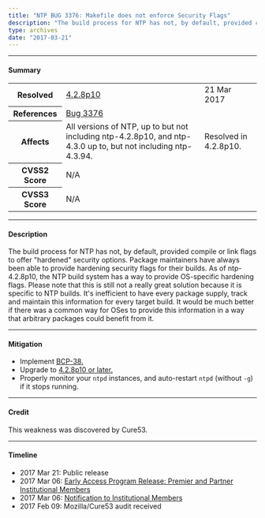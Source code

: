 ```yaml
---
title: "NTP BUG 3376: Makefile does not enforce Security Flags"
description: "The build process for NTP has not, by default, provided compile or link flags to offer hardened security options. This bug was resolved in NTP 4.2.8p10."
type: archives
date: "2017-03-21"
---
```


* * *

#### Summary

<table>
  <tbody>
	<tr>
		<th><b>Resolved</b></th>
		<td><a href="/support/securitynotice/4_2_8p10-release-announcement/">4.2.8p10</a></td>
		<td>21 Mar 2017</td>
	</tr>
	<tr>
		<th><b>References</b></th>
		<td><a href="https://bugs.ntp.org/show_bug.cgi?id=3376">Bug 3376</a></td>
		<td></td>
	</tr>
	<tr>
		<th><b>Affects</b></th>
		<td>All versions of NTP, up to but not including ntp-4.2.8p10, and ntp-4.3.0 up to, but not including ntp-4.3.94.</td>
		<td>Resolved in 4.2.8p10.</td>
	</tr>
	<tr>
		<th><b>CVSS2 Score</b></th>
		<td>N/A</td>
		<td></td>
	</tr>
	<tr>
		<th><b>CVSS3 Score<b></th>
		<td>N/A</td>
		<td></td>
	</tr>	
  </tbody>	
</table>

* * *
    
#### Description 

The build process for NTP has not, by default, provided compile or link flags to offer "hardened" security options. Package maintainers have always been able to provide hardening security flags for their builds. As of ntp-4.2.8p10, the NTP build system has a way to provide OS-specific hardening flags. Please note that this is still not a really great solution because it is specific to NTP builds. It's inefficient to have every package supply, track and maintain this information for every target build. It would be much better if there was a common way for OSes to provide this information in a way that arbitrary packages could benefit from it. 

* * *
    
#### Mitigation

* Implement [BCP-38.](http://www.bcp38.info/index.php/Main_Page)
* Upgrade to [4.2.8p10 or later.](https://downloads.nwtime.org/ntp/4.2.8/) 
* Properly monitor your `ntpd` instances, and auto-restart `ntpd` (without `-g`) if it stops running.

* * *

#### Credit

This weakness was discovered by Cure53.

* * *

#### Timeline

* 2017 Mar 21: Public release
* 2017 Mar 06: [Early Access Program Release: Premier and Partner Institutional Members](https://www.nwtime.org/membership/benefits/)
* 2017 Mar 06: [Notification to Institutional Members](https://www.nwtime.org/membership/benefits/)
* 2017 Feb 09: Mozilla/Cure53 audit received